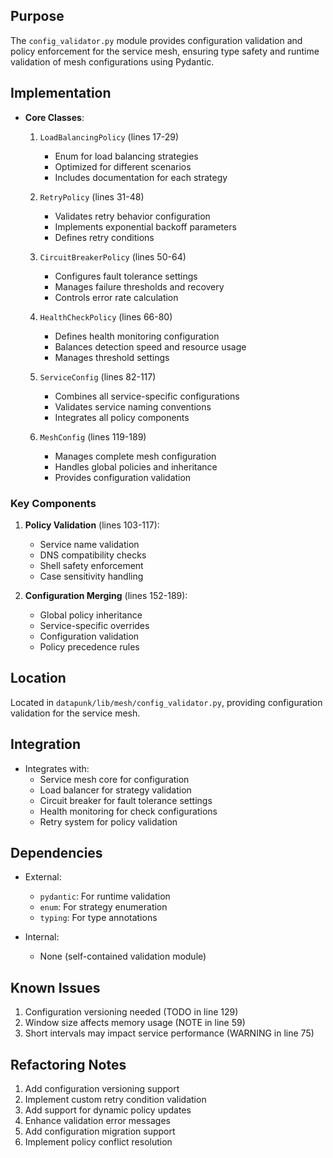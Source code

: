 ## Purpose

The `config_validator.py` module provides configuration validation and policy enforcement for the service mesh, ensuring type safety and runtime validation of mesh configurations using Pydantic.

## Implementation

- **Core Classes**:

  1. `LoadBalancingPolicy` (lines 17-29)

     - Enum for load balancing strategies
     - Optimized for different scenarios
     - Includes documentation for each strategy

  2. `RetryPolicy` (lines 31-48)

     - Validates retry behavior configuration
     - Implements exponential backoff parameters
     - Defines retry conditions

  3. `CircuitBreakerPolicy` (lines 50-64)

     - Configures fault tolerance settings
     - Manages failure thresholds and recovery
     - Controls error rate calculation

  4. `HealthCheckPolicy` (lines 66-80)

     - Defines health monitoring configuration
     - Balances detection speed and resource usage
     - Manages threshold settings

  5. `ServiceConfig` (lines 82-117)

     - Combines all service-specific configurations
     - Validates service naming conventions
     - Integrates all policy components

  6. `MeshConfig` (lines 119-189)
     - Manages complete mesh configuration
     - Handles global policies and inheritance
     - Provides configuration validation

### Key Components

1. **Policy Validation** (lines 103-117):

   - Service name validation
   - DNS compatibility checks
   - Shell safety enforcement
   - Case sensitivity handling

2. **Configuration Merging** (lines 152-189):
   - Global policy inheritance
   - Service-specific overrides
   - Configuration validation
   - Policy precedence rules

## Location

Located in `datapunk/lib/mesh/config_validator.py`, providing configuration validation for the service mesh.

## Integration

- Integrates with:
  - Service mesh core for configuration
  - Load balancer for strategy validation
  - Circuit breaker for fault tolerance settings
  - Health monitoring for check configurations
  - Retry system for policy validation

## Dependencies

- External:

  - `pydantic`: For runtime validation
  - `enum`: For strategy enumeration
  - `typing`: For type annotations

- Internal:
  - None (self-contained validation module)

## Known Issues

1. Configuration versioning needed (TODO in line 129)
2. Window size affects memory usage (NOTE in line 59)
3. Short intervals may impact service performance (WARNING in line 75)

## Refactoring Notes

1. Add configuration versioning support
2. Implement custom retry condition validation
3. Add support for dynamic policy updates
4. Enhance validation error messages
5. Add configuration migration support
6. Implement policy conflict resolution
